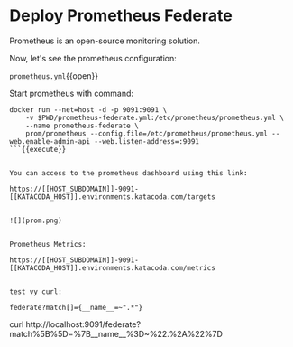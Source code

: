 # Deploy Prometheus Federate

Prometheus is an open-source monitoring solution.

Now, let's see the prometheus configuration:

`prometheus.yml`{{open}}


Start prometheus with command:



```
docker run --net=host -d -p 9091:9091 \
    -v $PWD/prometheus-federate.yml:/etc/prometheus/prometheus.yml \
    --name prometheus-federate \
    prom/prometheus --config.file=/etc/prometheus/prometheus.yml --web.enable-admin-api --web.listen-address=:9091
```{{execute}}


You can access to the prometheus dashboard using this link:

https://[[HOST_SUBDOMAIN]]-9091-[[KATACODA_HOST]].environments.katacoda.com/targets


![](prom.png)


Prometheus Metrics:

https://[[HOST_SUBDOMAIN]]-9091-[[KATACODA_HOST]].environments.katacoda.com/metrics


test vy curl:

federate?match[]={__name__=~".*"}
```
curl http://localhost:9091/federate?match%5B%5D=%7B__name__%3D~%22.%2A%22%7D

```{{execute}}

